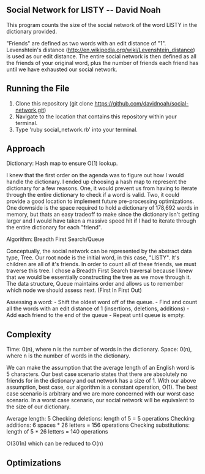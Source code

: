 ## Social Network for LISTY -- David Noah

This program counts the size of the social network of the word LISTY in the dictionary provided.

"Friends" are defined as two words with an edit distance of "1". Levenshtein's distance (http://en.wikipedia.org/wiki/Levenshtein_distance) is used as our edit distance. The entire social network is then defined as all the friends of your original word, plus the number of friends each friend has until we have exhausted our social network.

Running the File
-------
1. Clone this repository (git clone https://github.com/davidnoah/social-network.git)
2. Navigate to the location that contains this repository within your terminal.
3. Type 'ruby social_network.rb' into your terminal.

Approach
-------
Dictionary: Hash map to ensure O(1) lookup.

I knew that the first order on the agenda was to figure out how I would handle the dictionary. I ended up choosing a hash map to represent the dictionary for a few reasons. One, it would prevent us from having to iterate through the entire dictionary to check if a word is valid. Two, it could provide a good location to implement future pre-processing optimizations. One downside is the space required to hold a dictionary of 178,692 words in memory, but thats an easy tradeoff to make since the dictionary isn't getting larger and I would have taken a massive speed hit if I had to iterate through the entire dictionary for each "friend".

Algorithm: Breadth First Search/Queue

Conceptually, the social network can be represented by the abstract data type, Tree. Our root node is the initial word, in this case, "LISTY". It's children are all of it's friends. In order to count all of these friends, we must traverse this tree. I chose a Breadth First Search traversal because I knew that we would be essentially constructing the tree as we move through it. The data structure, Queue maintains order and allows us to remember which node we should assess next. (First In First Out)

  Assessing a word:
    - Shift the oldest word off of the queue.
    - Find and count all the words with an edit distance of 1 (insertions, deletions, additions)
    - Add each friend to the end of the queue
    - Repeat until queue is empty.

Complexity
-------
  Time: 0(n), where n is the number of words in the dictionary.
  Space: 0(n), where n is the number of words in the dictionary.

  We can make the assumption that the average length of an English word is 5 characters. Our best case scenario states that there are absolutely no friends for in the dictionary and out network has a size of 1. With our above assumption, best case, our algorithm is a constant operation, O(1). The best case scenario is arbitrary and we are more concerned with our worst case scenario. In a worst case scenario, our social network will be equivalent to the size of our dictionary.

  Average length: 5
  Checking deletions: length of 5 = 5 operations
  Checking additions: 6 spaces * 26 letters = 156 operations
  Checking substitutions: length of 5 * 26 letters = 140 operations

  O(301n) which can be reduced to O(n)

Optimizations
-------
